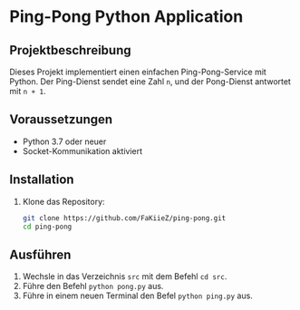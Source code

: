 # Ping-Pong Python Application

## Projektbeschreibung

Dieses Projekt implementiert einen einfachen Ping-Pong-Service mit Python. Der Ping-Dienst sendet eine Zahl `n`, und der Pong-Dienst antwortet mit `n + 1`.

## Voraussetzungen

- Python 3.7 oder neuer
- Socket-Kommunikation aktiviert

## Installation

1. Klone das Repository:
   ```bash
   git clone https://github.com/FaKiieZ/ping-pong.git
   cd ping-pong
   ```

## Ausführen

1. Wechsle in das Verzeichnis `src` mit dem Befehl `cd src`.
2. Führe den Befehl `python pong.py` aus.
3. Führe in einem neuen Terminal den Befel `python ping.py` aus.
